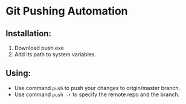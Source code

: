 # Git Pushing Automation
   ## Installation:
   1. Download push.exe
   2. Add its path to system variables. 
   ## Using:
   - Use command `push` to push your changes to origin/master branch.
   - Use command `push -r` to specify the remote repo and the branch.
